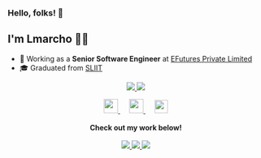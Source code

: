 ### Hello, folks! 👋
## I'm Lmarcho 👨‍💻

- 💼 Working as a **Senior Software Engineer** at [EFutures Private Limited](https://www.efuturesworld.com)
- 🎓 Graduated from [SLIIT](https://www.sliit.lk/)

<p align="center">
  <a href="https://github.com/lmarcho" class="rich-diff-level-one">
    <img src="https://github-readme-stats.vercel.app/api?username=lmarcho&theme=tokyonight&show_icons=true&count_private=true" /> 
  </a>
  <a href="https://github.com/lmarcho" class="rich-diff-level-two">
    <img src="https://github-readme-stats.vercel.app/api/top-langs/?username=lmarcho&layout=compact&theme=tokyonight" /> 
  </a>
</p>

<p align="center">
  <a href="https://instagram.com/l_marcho">
    <img src="https://img.icons8.com/ios-glyphs/256/808080/instagram-new.svg" width="28px"/>
  </a>
  &emsp;
  <a href="https://lmarcho.com">
    <img src="https://img.icons8.com/material/256/808080/globe--v1.png" width="28px"/>
  </a>
  &emsp;
  <a href="https://www.linkedin.com/in/lmarcho/">
    <img src="https://img.icons8.com/ios-filled/256/808080/linkedin.svg" width="26px"/>
  </a>
  <br><br>
  <strong>Check out my work below!</strong>
  <br><br>
  <a href="https://github.com/lmarcho">
    <img src="https://badges.pufler.dev/years/lmarcho?style=flat-square&color=black&logo=github&a=0">
  </a>
  <a href="https://github.com/lmarcho">
    <img src="https://badges.pufler.dev/repos/lmarcho?style=flat-square&color=black&logo=github&a=0">
  </a>
  <a href="https://github.com/lmarcho">
    <img src="https://badges.pufler.dev/commits/monthly/lmarcho?style=flat-square&color=black&logo=github&a=0">
  </a>
</p>
